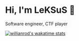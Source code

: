 # Hi, I'm LeKSuS 👋
Software engineer, CTF player 

[![willianrod's wakatime stats](https://github-readme-stats.vercel.app/api/wakatime?username=LeKSuS&custom_title=All-Time+Coding+Activity&theme=omni&layout=compact)](https://wakatime.com/@LeKSuS)
